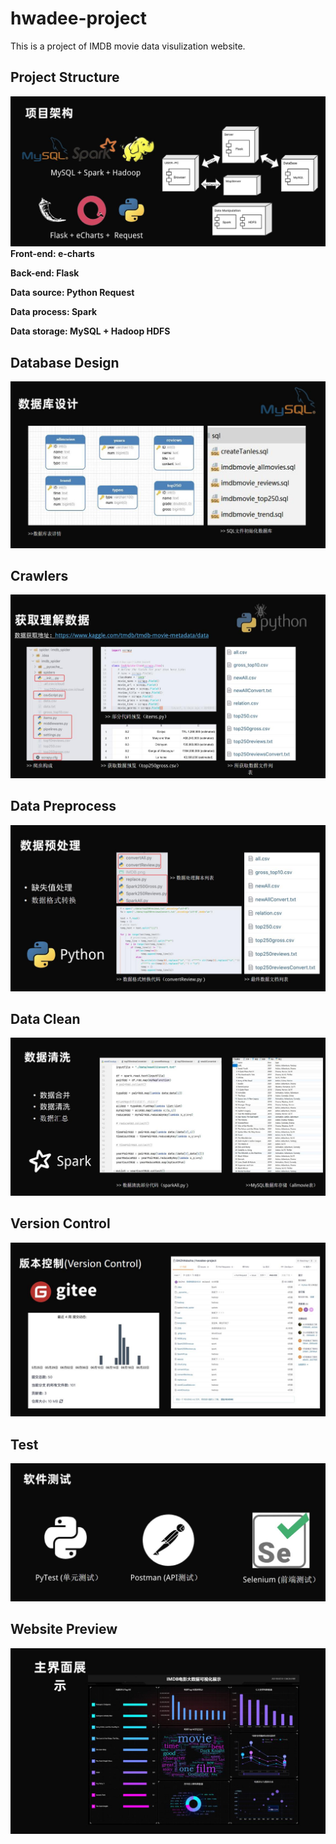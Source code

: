 # hwadee-project
This is a project of IMDB movie data visulization website.
## Project Structure
![images](https://github.com/DAZHAdazha/IMDB-BigData-Visualization/blob/main/images/Project%20Structure.jpg)
**Front-end: e-charts**

**Back-end: Flask**

**Data source: Python Request**

**Data process: Spark**

**Data storage: MySQL + Hadoop HDFS**

## Database Design
![images](https://github.com/DAZHAdazha/IMDB-BigData-Visualization/blob/main/images/Database%20Design.jpg)

## Crawlers
![images](https://github.com/DAZHAdazha/IMDB-BigData-Visualization/blob/main/images/Crawlers.jpg)

## Data Preprocess
![images](https://github.com/DAZHAdazha/IMDB-BigData-Visualization/blob/main/images/Data%20Preprocess.jpg)

## Data Clean
![images](https://github.com/DAZHAdazha/IMDB-BigData-Visualization/blob/main/images/Data%20Clean.jpg)

## Version Control
![images](https://github.com/DAZHAdazha/IMDB-BigData-Visualization/blob/main/images/Version%20Control.jpg)

## Test
![images](https://github.com/DAZHAdazha/IMDB-BigData-Visualization/blob/main/images/Test.jpg)

## Website Preview
![images](https://github.com/DAZHAdazha/IMDB-BigData-Visualization/blob/main/images/Website%20Preview.jpg)


